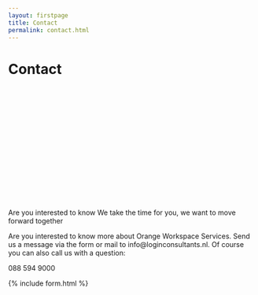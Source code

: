 ```yaml
---
layout: firstpage
title: Contact
permalink: contact.html
---
```


<style type="text/css">
    .bgimg {
        background-image: url('../images/contact-bg.jpg');
        background-position:center;
	    background-size: 100%;
	    background-repeat: no-repeat
    }
    .jumbotron-height {
        height: 300px;
    }
</style>

<div class="jumbotron jumbotron-height bgimg">
    <div class="container">
        <h1>Contact</h1>
        <p></p>
        <p></p>
    </div>
</div>

<div class="container">
    <div class="row-nopadding">
        <div class="col-md-6">
            <h7 class="header-light regular-pad">Are you interested to know We take the time for you, we want to move forward together</h7>
                <p class="lead">Are you interested to know more about Orange Workspace Services. Send us a message via the form or mail to info@loginconsultants.nl. Of course you can also call us with a question:</p>
                <p class="lead"><i class="fa fa-phone"></i> 088 594 9000</p>
        </div>
        <div class="col-md-6">
			    {% include form.html %}
        </div>
    </div>
</div>

